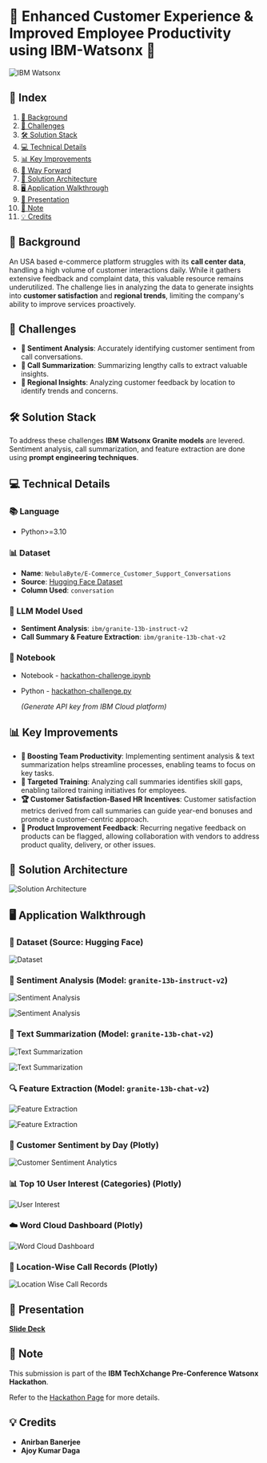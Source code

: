 # **🌟 Enhanced Customer Experience & Improved Employee Productivity using IBM-Watsonx 🌟**

![IBM Watsonx](https://www.ibm.com/blog/wp-content/uploads/2023/11/ibm_watsonx_paid_1200x627-04.blog-lead-space-2x1-1.jpg)

## **🎯 Index**
1. [📖 Background](#background)
2. [🚧 Challenges](#challenges)
3. [🛠️ Solution Stack](#solution-stack)
4. [💻 Technical Details](#technical-details)
5. [📊 Key Improvements](#key-improvements)
6. [🚀 Way Forward](#way-forward)
7. [🧩 Solution Architecture](#solution-architecture)
8. [🖥️ Application Walkthrough](#application-walkthrough)
9. [🎥 Presentation](#presentation)
10. [📝 Note](#note)
11. [💡 Credits](#credits)

## **📖 Background** <a name="background"></a>

An USA based e-commerce platform struggles with its **call center data**, handling a high volume of customer interactions daily. While it gathers extensive feedback and complaint data, this valuable resource remains underutilized. The challenge lies in analyzing the data to generate insights into **customer satisfaction** and **regional trends**, limiting the company's ability to improve services proactively.

## **🚧 Challenges** <a name="challenges"></a>
- **🧠 Sentiment Analysis**: Accurately identifying customer sentiment from call conversations.
- **📝 Call Summarization**: Summarizing lengthy calls to extract valuable insights.
- **📍 Regional Insights**: Analyzing customer feedback by location to identify trends and concerns.

## **🛠️ Solution Stack** <a name="solution-stack"></a>
To address these challenges **IBM Watsonx Granite models** are levered. Sentiment analysis, call summarization, and feature extraction are done  using **prompt engineering techniques**.


## **💻 Technical Details** <a name="technical-details"></a>
### **📚 Language**
- Python>=3.10

### **📊 Dataset**
- **Name**: `NebulaByte/E-Commerce_Customer_Support_Conversations`
- **Source**: [Hugging Face Dataset](https://huggingface.co/datasets/NebulaByte/E-Commerce_Customer_Support_Conversations)
- **Column Used**: `conversation`

### **🧠 LLM Model Used** <a name="llm-model-used"></a>
- **Sentiment Analysis**: `ibm/granite-13b-instruct-v2`
- **Call Summary & Feature Extraction**: `ibm/granite-13b-chat-v2`

### **📂 Notebook**
- Notebook - [hackathon-challenge.ipynb](https://github.com/meanirban100/IBM-Watsonx-Hackathon/blob/main/hackathon-challenge.ipynb) 
- Python - [hackathon-challenge.py](https://github.com/meanirban100/IBM-Watsonx-Hackathon/blob/main/hackathon-challenge.py)

  *(Generate API key from IBM Cloud platform)*

## **📊 Key Improvements** <a name="key-improvements"></a>
- **🚀 Boosting Team Productivity**: Implementing sentiment analysis & text summarization helps streamline processes, enabling teams to focus on key tasks.
- **🎯 Targeted Training**: Analyzing call summaries identifies skill gaps, enabling tailored training initiatives for employees.
- **🏆 Customer Satisfaction-Based HR Incentives**: Customer satisfaction metrics derived from call summaries can guide year-end bonuses and promote a customer-centric approach.
- **🔧 Product Improvement Feedback**: Recurring negative feedback on products can be flagged, allowing collaboration with vendors to address product quality, delivery, or other issues.


## **🧩 Solution Architecture** <a name="solution-architecture"></a>

![Solution Architecture](assets/images/image-20.png)

## **🖥️ Application Walkthrough** <a name="application-walkthrough"></a>

### **📄 Dataset (Source: Hugging Face)**

![Dataset](assets/images/image-2.png)

### **🧠 Sentiment Analysis** (Model: `granite-13b-instruct-v2`)

![Sentiment Analysis](assets/images/image-3.png)

![Sentiment Analysis](assets/images/image-4.png)

### **📝 Text Summarization** (Model: `granite-13b-chat-v2`)

![Text Summarization](assets/images/image-5.png)


![Text Summarization](assets/images/image-7.png)

### **🔍 Feature Extraction** (Model: `granite-13b-chat-v2`)

![Feature Extraction](assets/images/image-8.png)

![Feature Extraction](assets/images/image-9.png)

### **📅 Customer Sentiment by Day (Plotly)**

![Customer Sentiment Analytics](assets/images/image-22.png)

### **📊 Top 10 User Interest (Categories) (Plotly)**

![User Interest](assets/images/image-23.png)

### **☁️ Word Cloud Dashboard (Plotly)**

![Word Cloud Dashboard](assets/images/image-24.png)

### **📍 Location-Wise Call Records (Plotly)**

![Location Wise Call Records](assets/images/image-25.png)

## **🎥 Presentation** <a name="presentation"></a>
[**Slide Deck**](https://github.com/meanirban100/IBM-Watsonx-Hackathon/blob/main/IBM-Watsonx-Presentation.pptx)

## **📝 Note** <a name="note"></a>
This submission is part of the **IBM TechXchange Pre-Conference Watsonx Hackathon**.  

Refer to the [Hackathon Page](https://compete.pretxchack.watsonx-challenge.ibm.com/competitions/pre-txc) for more details.

## **💡 Credits** <a name="credits"></a>
- **Anirban Banerjee**  
- **Ajoy Kumar Daga**
